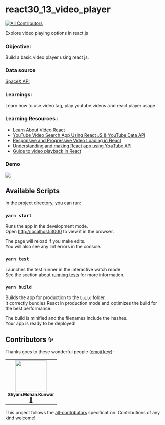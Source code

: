 # react30_13_video_player
<!-- ALL-CONTRIBUTORS-BADGE:START - Do not remove or modify this section -->
[![All Contributors](https://img.shields.io/badge/all_contributors-1-orange.svg?style=flat-square)](#contributors-)
<!-- ALL-CONTRIBUTORS-BADGE:END -->
Explore video playing options in react.js

### Objective:
Build a basic video player using react js.

### Data source
[SpaceX API](https://github.com/r-spacex/SpaceX-API)

### Learnings:
Learn how to use video tag, play youtube videos and react player usage.

### Learning Resources :
* [Learn About Video React](https://video-react.js.org/components/player/)
* [YouTube Video Search App Using React JS & YouTube Data API ](https://dev.to/abhishek305/youtube-video-search-app-using-react-js-youtube-data-api-v3-2020-3f8d)
* [Responsive and Progressive Video Loading in React](https://medium.com/frontend-digest/responsive-and-progressive-video-loading-in-react-e8753315af51)
* [Understanding and making React app using YouTube API](https://blog.bitsrc.io/make-a-simple-react-app-with-using-youtube-api-68fa016e5a03)
* [Guide to video playback in React](https://blog.logrocket.com/a-comprehensive-guide-to-video-playback-in-react/)

### Demo
<img src="https://res.cloudinary.com/dk22rcdch/image/upload/v1603818005/Blogimages/Screenshot_2020-10-27_at_10.28.53_PM_to5nyb.png" />  

## Available Scripts
In the project directory, you can run:

### `yarn start`

Runs the app in the development mode.<br />
Open [http://localhost:3000](http://localhost:3000) to view it in the browser.

The page will reload if you make edits.<br />
You will also see any lint errors in the console.

### `yarn test`

Launches the test runner in the interactive watch mode.<br />
See the section about [running tests](https://facebook.github.io/create-react-app/docs/running-tests) for more information.

### `yarn build`

Builds the app for production to the `build` folder.<br />
It correctly bundles React in production mode and optimizes the build for the best performance.

The build is minified and the filenames include the hashes.<br />
Your app is ready to be deployed!

## Contributors ✨

Thanks goes to these wonderful people ([emoji key](https://allcontributors.org/docs/en/emoji-key)):

<!-- ALL-CONTRIBUTORS-LIST:START - Do not remove or modify this section -->
<!-- prettier-ignore-start -->
<!-- markdownlint-disable -->
<table>
  <tr>
    <td align="center"><a href="https://www.cyberncode.com/"><img src="https://avatars2.githubusercontent.com/u/53939662?v=4" width="100px;" alt=""/><br /><sub><b>Shyam Mohan Kunwar</b></sub></a><br /><a href="https://github.com/codeclassifiers/react30_13_video_player/commits?author=oshyam" title="Documentation">📖</a></td>
  </tr>
</table>

<!-- markdownlint-enable -->
<!-- prettier-ignore-end -->
<!-- ALL-CONTRIBUTORS-LIST:END -->

This project follows the [all-contributors](https://github.com/all-contributors/all-contributors) specification. Contributions of any kind welcome!
